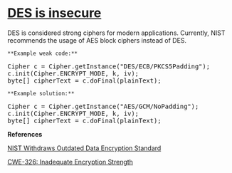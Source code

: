 # [DES is insecure](http://find-sec-bugs.github.io/bugs.htm#DES_USAGE)

DES is considered strong ciphers for modern applications. Currently, NIST recommends the
usage of AES block ciphers instead of DES.

    **Example weak code:**

<pre>Cipher c = Cipher.getInstance("DES/ECB/PKCS5Padding");
c.init(Cipher.ENCRYPT_MODE, k, iv);
byte[] cipherText = c.doFinal(plainText);</pre>

    **Example solution:**

<pre>Cipher c = Cipher.getInstance("AES/GCM/NoPadding");
c.init(Cipher.ENCRYPT_MODE, k, iv);
byte[] cipherText = c.doFinal(plainText);</pre>

**References**  

[NIST Withdraws Outdated Data Encryption Standard](http://www.nist.gov/itl/fips/060205_des.cfm)  

[CWE-326: Inadequate Encryption Strength](http://cwe.mitre.org/data/definitions/326.html)